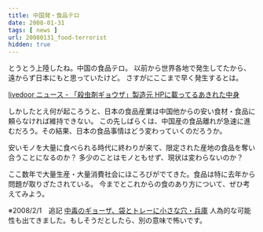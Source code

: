```yaml
---
title: 中国発・食品テロ
date: 2008-01-31
tags: [ news ]
url: 20080131_food-terrorist
hidden: true
---
```

とうとう上陸したね。中国の食品テロ。
以前から世界各地で発生してたから、遠からず日本にもと思っていたけど。
さすがにここまで早く発生するとは。

<a href="http://news.livedoor.com/article/detail/3490557/">livedoor ニュース - 「殺虫剤ギョウザ」製造元 HPに載ってるあきれた中身</a>

しかしたとえ何が起ころうと、日本の食品産業は中国他からの安い食材・食品に頼らなければ維持できない。
この先しばらくは、中国産の食品離れが急速に進むだろう。その結果、日本の食品事情はどう変わっていくのだろうか。

安いモノを大量に食べられる時代に終わりが来て、限定された産地の食品を奪い合うことになるのか？
多少のことはモノともせず、現状は変わらないのか？

ここ数年で大量生産・大量消費社会にほころびがでてきた。食品は特に去年から問題が取りざたされている。
今までとこれからの食のあり方について、ぜひ考えてみよう。

※2008/2/1　追記
<a href="http://www.nikkei.co.jp/news/main/20080201AT1G0101Z01022008.html">中毒のギョーザ、袋とトレーに小さな穴・兵庫</a>
人為的な可能性も出てきました。もしそうだとしたら、別の意味で怖いです。
